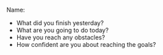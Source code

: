Name:
* What did you finish yesterday?
* What are you going to do today?
* Have you reach any obstacles?
* How confident are you about reaching the goals? 